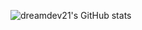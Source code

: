 ![dreamdev21's GitHub stats](https://github-readme-stats.vercel.app/api?username=dreamdev21&show_icons=true&count_private=true&theme=radical&bg_color=30,e96443,904e95&title_color=fff&text_color=fff)

